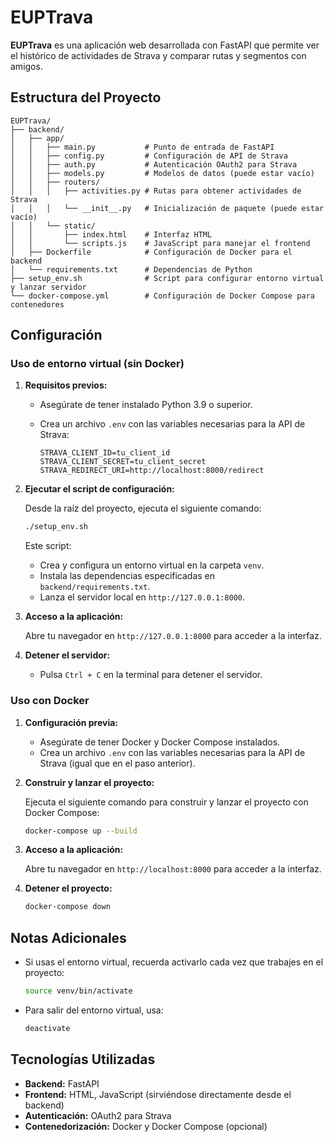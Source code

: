 # EUPTrava

**EUPTrava** es una aplicación web desarrollada con FastAPI que permite ver el histórico de actividades de Strava y comparar rutas y segmentos con amigos.

## Estructura del Proyecto

```plaintext
EUPTrava/
├── backend/
│   ├── app/
│   │   ├── main.py           # Punto de entrada de FastAPI
│   │   ├── config.py         # Configuración de API de Strava
│   │   ├── auth.py           # Autenticación OAuth2 para Strava
│   │   ├── models.py         # Modelos de datos (puede estar vacío)
│   │   ├── routers/
│   │   │   ├── activities.py # Rutas para obtener actividades de Strava
│   │   │   └── __init__.py   # Inicialización de paquete (puede estar vacío)
│   │   └── static/
│   │       ├── index.html    # Interfaz HTML
│   │       └── scripts.js    # JavaScript para manejar el frontend
│   ├── Dockerfile            # Configuración de Docker para el backend
│   └── requirements.txt      # Dependencias de Python
├── setup_env.sh              # Script para configurar entorno virtual y lanzar servidor
└── docker-compose.yml        # Configuración de Docker Compose para contenedores
```

## Configuración

### Uso de entorno virtual (sin Docker)

1. **Requisitos previos:**
   - Asegúrate de tener instalado Python 3.9 o superior.
   - Crea un archivo `.env` con las variables necesarias para la API de Strava:

     ```plaintext
     STRAVA_CLIENT_ID=tu_client_id
     STRAVA_CLIENT_SECRET=tu_client_secret
     STRAVA_REDIRECT_URI=http://localhost:8000/redirect
     ```

2. **Ejecutar el script de configuración:**

   Desde la raíz del proyecto, ejecuta el siguiente comando:

   ```bash
   ./setup_env.sh
   ```

   Este script:
   - Crea y configura un entorno virtual en la carpeta `venv`.
   - Instala las dependencias especificadas en `backend/requirements.txt`.
   - Lanza el servidor local en `http://127.0.0.1:8000`.

3. **Acceso a la aplicación:**

   Abre tu navegador en `http://127.0.0.1:8000` para acceder a la interfaz.

4. **Detener el servidor:**
   - Pulsa `Ctrl + C` en la terminal para detener el servidor.

### Uso con Docker

1. **Configuración previa:**
   - Asegúrate de tener Docker y Docker Compose instalados.
   - Crea un archivo `.env` con las variables necesarias para la API de Strava (igual que en el paso anterior).

2. **Construir y lanzar el proyecto:**

   Ejecuta el siguiente comando para construir y lanzar el proyecto con Docker Compose:

   ```bash
   docker-compose up --build
   ```

3. **Acceso a la aplicación:**

   Abre tu navegador en `http://localhost:8000` para acceder a la interfaz.

4. **Detener el proyecto:**

   ```bash
   docker-compose down
   ```

## Notas Adicionales

- Si usas el entorno virtual, recuerda activarlo cada vez que trabajes en el proyecto:
  ```bash
  source venv/bin/activate
  ```
- Para salir del entorno virtual, usa:
  ```bash
  deactivate
  ```

## Tecnologías Utilizadas

- **Backend:** FastAPI
- **Frontend:** HTML, JavaScript (sirviéndose directamente desde el backend)
- **Autenticación:** OAuth2 para Strava
- **Contenedorización:** Docker y Docker Compose (opcional)

